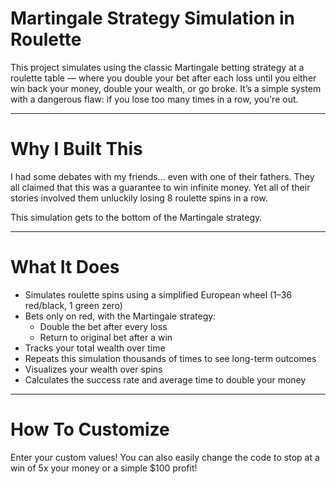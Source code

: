 # Martingale Strategy Simulation in Roulette

This project simulates using the classic Martingale betting strategy at a roulette table — where you double your bet after each loss until you either win back your money, double your wealth, or go broke. It’s a simple system with a dangerous flaw: if you lose too many times in a row, you're out.

---

# Why I Built This

I had some debates with my friends... even with one of their fathers. They all claimed that this was a guarantee to win infinite money. Yet all of their stories involved them unluckily losing 8 roulette spins in a row. 

This simulation gets to the bottom of the Martingale strategy.

---

# What It Does

- Simulates roulette spins using a simplified European wheel (1–36 red/black, 1 green zero)
- Bets only on red, with the Martingale strategy:
  - Double the bet after every loss
  - Return to original bet after a win
- Tracks your total wealth over time
- Repeats this simulation thousands of times to see long-term outcomes
- Visualizes your wealth over spins
- Calculates the success rate and average time to double your money

---
# How To Customize

Enter your custom values! You can also easily change the code to stop at a win of 5x your money or a simple $100 profit!
